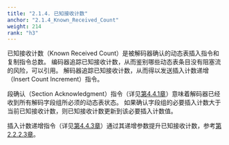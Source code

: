 ```yaml
---
title: "2.1.4. 已知接收计数"
anchor: "2.1.4_Known_Received_Count"
weight: 214
rank: "h3"
---
```


已知接收计数（Known Received Count）是被解码器确认的动态表插入指令和复制指令总数。
编码器追踪已知接收计数，从而鉴别哪些动态表条目没有阻塞流的风险，可以引用。
解码器追踪已知接收计数，从而得以发送插入计数递增（Insert Count Increment）指令。

段确认（Section Acknowledgment）指令（详见[第4.4.1章]()）意味着解码器已经收到所有解码字段组所必须的动态表状态。
如果确认字段组的必要插入计数大于当前已知接收计数，则已知接收计数更新到该必要插入计数值。

插入计数递增指令（详见[第4.4.3章]()）通过其递增参数提升已知接收计数，参考[第2.2.2.3章]()。

